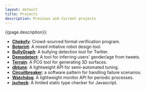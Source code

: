 ```yaml
---
layout: default
title: Projects
description: Previous and Current projects
---
```


{{page.description}}:

- [**Chekofv**](https://github.com/organizations/SoftwareIntrospectionLab): Crowd-sourced formal verification program.
- [**Botprint**](https://github.com/AugmentedDesignLab/botprint2): A mixed initiative robot design tool.
- [**BullyGraph**](#): A bullying detection tool for Twitter.
- [**Demodetect**](https://github.com/hsanchez/demodetect): A tool for inferring users' gender/age from tweets.
- [**Terrain**](https://github.com/hsanchez/terrain): A PCG tool for generating 3D surfaces.
- [**dbtune**](https://github.com/organizations/dbgroup-at-ucsc): A lightweight API for semi-automated tuning.
- [**Circuitbreaker**](https://github.com/hsanchez/circuitbreaker): a software pattern for handling failure scenarios.
- [**Watchdog**](#): A lightweight monitor API for periodic processes.
- [**jscheck**](https://github.com/hsanchez/jscheck): A limited static type checker for Javascript.